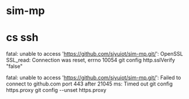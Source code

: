 # sim-mp
# cs ssh

fatal: unable to access 'https://github.com/siyuiot/sim-mp.git/': OpenSSL SSL_read: Connection was reset, errno 10054
git config http.sslVerify "false"

fatal: unable to access 'https://github.com/siyuiot/sim-mp.git/': Failed to connect to github.com port 443 after 21045 ms: Timed out
git config https.proxy
git config --unset https.proxy